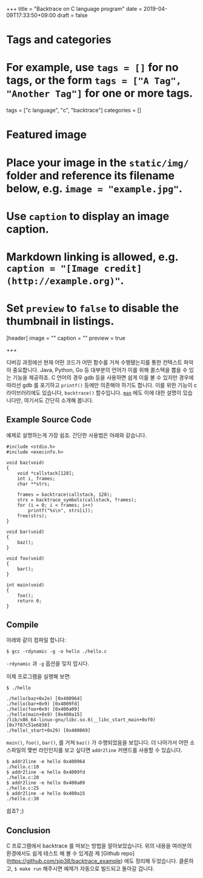 +++
title = "Backtrace on C language program"
date = 2019-04-09T17:33:50+09:00
draft = false

# Tags and categories
# For example, use `tags = []` for no tags, or the form `tags = ["A Tag", "Another Tag"]` for one or more tags.
tags = ["c language", "c", "backtrace"]
categories = []

# Featured image
# Place your image in the `static/img/` folder and reference its filename below, e.g. `image = "example.jpg"`.
# Use `caption` to display an image caption.
#   Markdown linking is allowed, e.g. `caption = "[Image credit](http://example.org)"`.
# Set `preview` to `false` to disable the thumbnail in listings.
[header]
image = ""
caption = ""
preview = true

+++

디버깅 과정에선 현재 어떤 코드가 어떤 함수를 거쳐 수행됐는지를 통한 컨텍스트
파악이 중요합니다.  Java, Python, Go 등 대부분의 언어가 이를 위해 콜스택을 뽑을
수 있는 기능을 제공하죠.  C 언어의 경우 gdb 등을 사용하면 쉽게 이를 볼 수
있지만 경우에 따라선 gdb 를 포기하고 `printf()` 등에만 의존해야 하기도 합니다.
이를 위한 기능이 c 라이브러리에도 있습니다, `backtrace()` 함수입니다.
[`man`](http://man7.org/linux/man-pages/man3/backtrace.3.html) 에도 이에 대한
설명이 있습니다만, 여기서도 간단히 소개해 봅니다.


Example Source Code
-------------------

예제로 설명하는게 가장 쉽죠.  간단한 사용법은 아래와 같습니다.

```
#include <stdio.h>
#include <execinfo.h>

void baz(void)
{
	void *callstack[128];
	int i, frames;
	char **strs;

	frames = backtrace(callstack, 128);
	strs = backtrace_symbols(callstack, frames);
	for (i = 0; i < frames; i++)
		printf("%s\n", strs[i]);
	free(strs);
}

void bar(void)
{
	baz();
}

void foo(void)
{
	bar();
}

int main(void)
{
	foo();
	return 0;
}
```


Compile
-------

아래와 같이 컴파일 합니다:

```
$ gcc -rdynamic -g -o hello ./hello.c
```

`-rdynamic` 과 `-g` 옵션을 잊지 맙시다.

이제 프로그램을 실행해 보면:

```
$ ./hello

./hello(baz+0x2e) [0x400964]
./hello(bar+0x9) [0x4009fd]
./hello(foo+0x9) [0x400a09]
./hello(main+0x9) [0x400a15]
/lib/x86_64-linux-gnu/libc.so.6(__libc_start_main+0xf0) [0x7f87c51e6830]
./hello(_start+0x29) [0x400869]
```

`main()`, `foo()`, `bar()`, 를 거쳐 `baz()` 가 수행되었음을 보입니다.  더
나아가서 어떤 소스파일의 몇번 라인인지를 보고 싶다면 `addr2line` 커맨드를
사용할 수 있습니다.

```
$ addr2line -e hello 0x400964
./hello.c:10
$ addr2line -e hello 0x4009fd
./hello.c:20
$ addr2line -e hello 0x400a09
./hello.c:25
$ addr2line -e hello 0x400a15
./hello.c:30
```

쉽죠? ;)


Conclusion
----------

C 프로그램에서 backtrace 를 떠보는 방법을 알아보았습니다.
위의 내용을 여러분의 환경에서도 쉽게 테스트 해 볼 수 있게끔 제 [Github repo]
(https://github.com/sjp38/backtrace_example) 에도 정리해 두었습니다.
클론하고, `$ make run` 해주시면 예제가 자동으로 빌드되고 돌아갈 겁니다.

